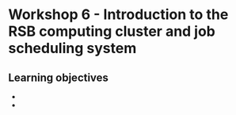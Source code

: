 # Workshop 6 - Introduction to the RSB computing cluster and job scheduling system 

## Learning objectives 

* 
* 
